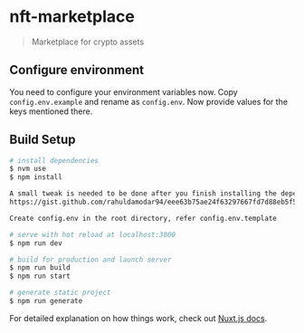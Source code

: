 # nft-marketplace

> Marketplace for crypto assets


## Configure environment

You need to configure your environment variables now. Copy `config.env.example` and rename as `config.env`. Now provide values for the keys mentioned there.


## Build Setup

```bash
# install dependencies
$ nvm use
$ npm install

A small tweak is needed to be done after you finish installing the dependencies. 
https://gist.github.com/rahuldamodar94/eee63b75ae24f63297667fd7d88eb5f5

Create config.env in the root directory, refer config.env.template

# serve with hot reload at localhost:3000
$ npm run dev

# build for production and launch server
$ npm run build
$ npm run start

# generate static project
$ npm run generate
```

For detailed explanation on how things work, check out [Nuxt.js docs](https://nuxtjs.org).
